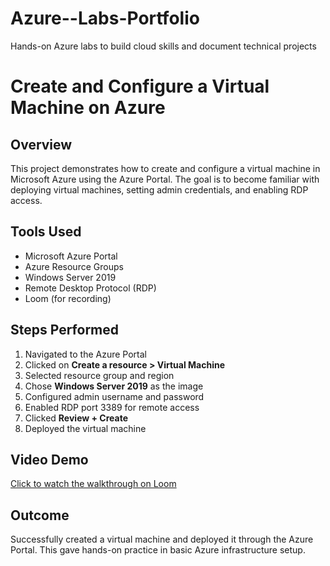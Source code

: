 # Azure--Labs-Portfolio
Hands-on Azure labs to build cloud skills and document technical projects
# Create and Configure a Virtual Machine on Azure

## Overview
This project demonstrates how to create and configure a virtual machine in Microsoft Azure using the Azure Portal. The goal is to become familiar with deploying virtual machines, setting admin credentials, and enabling RDP access.

## Tools Used
- Microsoft Azure Portal
- Azure Resource Groups
- Windows Server 2019
- Remote Desktop Protocol (RDP)
- Loom (for recording)

## Steps Performed
1. Navigated to the Azure Portal
2. Clicked on **Create a resource > Virtual Machine**
3. Selected resource group and region
4. Chose **Windows Server 2019** as the image
5. Configured admin username and password
6. Enabled RDP port 3389 for remote access
7. Clicked **Review + Create**
8. Deployed the virtual machine

## Video Demo
[Click to watch the walkthrough on Loom]([PASTE-YOUR-LOOM-LINK-HERE](https://www.loom.com/share/9318521637bd476cb89710e5a6693a52?sid=f5bbd597-3f00-4c0e-9ef7-b090785c3625))

## Outcome
Successfully created a virtual machine and deployed it through the Azure Portal. This gave hands-on practice in basic Azure infrastructure setup.

